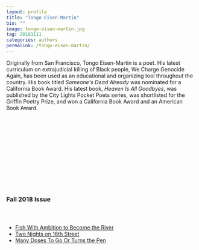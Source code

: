 ```yaml
---
layout: profile
title: "Tongo Eisen-Martin"
bio: ""
image: tongo-eisen-martin.jpg
tag: 20181111
categories: authors
permalink: /tongo-eisen-martin/
---
```


Originally from San Francisco, Tongo Eisen-Martin is a poet. His latest curriculum on extrajudicial killing of Black people, We Charge Genocide Again, has been used as an educational and organizing tool throughout the country. His book titled _Someone's Dead Already_ was nominated for a California Book Award. His latest book, _Heaven Is All Goodbyes_, was published by the City Lights Pocket Poets series, was shortlisted for the Griffin Poetry Prize, and won a California Book Award and an American Book Award.

<h3 style="padding: 5vh 0 1vh 0;">Fall 2018 Issue</h3>
<ul class="collection-list">
  <li><a href="{{site.baseurl}}/Fish-With-Ambition-to-Become-the-River/">Fish With Ambition to Become the River</a></li>
  <li><a href="{{site.baseurl}}/Two-Nights-on-16th-Street/">Two Nights on 16th Street</a></li>
  <li><a href="{{site.baseurl}}/Many-Doses-To-Go-Or-Turns-The-Pen/">Many Doses To Go Or Turns the Pen</a></li>
</ul>
